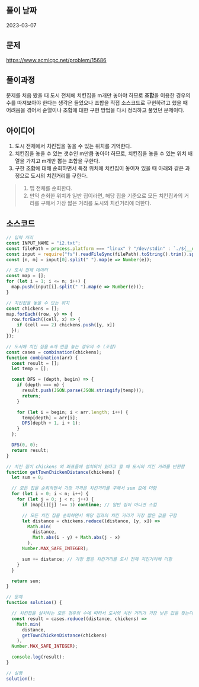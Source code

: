 ## 풀이 날짜
2023-03-07

## 문제
https://www.acmicpc.net/problem/15686

## 풀이과정
문제를 처음 봤을 때 도시 전체에 치킨집을 m개만 놓아야 하므로 <b>조합</b>을 이용한 경우의 수를 따져보아야 한다는 생각은 들었으나 조합을 직접 소스코드로 구현하려고 했을 때 어려움을 겪어서 순열이나 조합에 대한 구현 방법을 다시 정리하고 풀었던 문제이다.

## 아이디어
1. 도시 전체에서 치킨집을 놓을 수 있는 위치를 기억한다.
2. 치킨집을 놓을 수 있는 갯수인 m만큼 놓아야 하므로, 치킨집을 놓을 수 있는 위치 배열을 가지고 m개만 뽑는 조합을 구한다.
3. 구한 조합에 대해 순회하면서 특정 위치에 치킨집이 놓여져 있을 때 아래와 같은 과정으로 도시의 치킨거리를 구한다.
> 1. 맵 전체를 순회한다.
> 2. 만약 순회한 위치가 일반 집이라면, 해당 집을 기준으로 모든 치킨집과의 거리를 구해서 가장 짧은 거리를 도시의 치킨거리에 더한다.

## 소스코드
```js
// 입력 처리
const INPUT_NAME = "i2.txt";
const filePath = process.platform === "linux" ? "/dev/stdin" : `./${__dirname.split('\\').pop()}/${INPUT_NAME}`;
const input = require("fs").readFileSync(filePath).toString().trim().split("\n").map(item => item.trim());
const [n, m] = input[0].split(" ").map(e => Number(e));

// 도시 전체 데이터
const map = [];
for (let i = 1; i <= n; i++) {
  map.push(input[i].split(" ").map(e => Number(e)));
}

// 치킨집을 놓을 수 있는 위치
const chickens = [];
map.forEach((row, y) => {
  row.forEach((cell, x) => {
    if (cell === 2) chickens.push([y, x])
  });
});

// 도시에 치킨 집을 m개 만큼 놓는 경우의 수 (조합)
const cases = combination(chickens);
function combination(arr) {
  const result = [];
  let temp = [];

  const DFS = (depth, begin) => {
    if (depth === m) {
      result.push(JSON.parse(JSON.stringify(temp)));
      return;
    }

    for (let i = begin; i < arr.length; i++) {
      temp[depth] = arr[i];
      DFS(depth + 1, i + 1);
    }
  };

  DFS(0, 0);
  return result;
}

// 치킨 집이 chickens 의 좌표들에 설치되어 있다고 할 때 도시의 치킨 거리를 반환함
function getTownChickenDistance(chickens) {
  let sum = 0;

  // 모든 집을 순회하면서 가장 가까운 치킨거리를 구해서 sum 값에 더함
  for (let i = 0; i < n; i++) {
    for (let j = 0; j < n; j++) {
      if (map[i][j] !== 1) continue; // 일반 집이 아니면 스킵

      // 모든 치킨 집을 순회하면서 해당 집과의 치킨 거리가 가장 짧은 값을 구함
      let distance = chickens.reduce((distance, [y, x]) =>
        Math.min(
          distance,
          Math.abs(i - y) + Math.abs(j - x)
        ),
      Number.MAX_SAFE_INTEGER);

      sum += distance; // 가장 짧은 치킨거리를 도시 전체 치킨거리에 더함
    }
  }

  return sum;
}

// 문제
function solution() {

  // 치킨집을 설치하는 모든 경우의 수에 따라서 도시의 치킨 거리가 가장 낮은 값을 찾는다.
  const result = cases.reduce((distance, chickens) =>
    Math.min(
      distance,
      getTownChickenDistance(chickens)
    ),
  Number.MAX_SAFE_INTEGER);

  console.log(result);
}

// 실행
solution();
```
